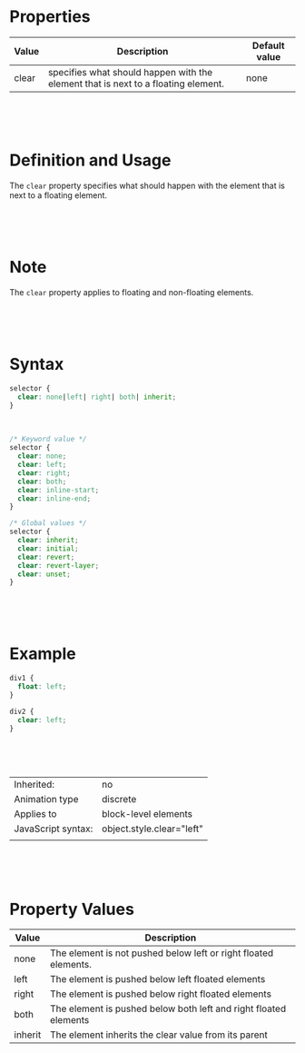 # Properties

| Value | Description                                                                       | Default value |
| ----- | --------------------------------------------------------------------------------- | ------------- |
| clear | specifies what should happen with the element that is next to a floating element. | none          |

&nbsp;

&nbsp;

# Definition and Usage

The `clear` property specifies what should happen with the element that is next to a floating element.

&nbsp;

&nbsp;

# Note

The `clear` property applies to floating and non-floating elements.

&nbsp;

&nbsp;

# Syntax

```css
selector {
  clear: none|left| right| both| inherit;
}
```

&nbsp;

```css
/* Keyword value */
selector {
  clear: none;
  clear: left;
  clear: right;
  clear: both;
  clear: inline-start;
  clear: inline-end;
}

/* Global values */
selector {
  clear: inherit;
  clear: initial;
  clear: revert;
  clear: revert-layer;
  clear: unset;
}
```

&nbsp;

&nbsp;

# Example

```css
div1 {
  float: left;
}

div2 {
  clear: left;
}
```

&nbsp;

&nbsp;

|                    |                           |
| ------------------ | ------------------------- |
| Inherited:         | no                        |
| Animation type     | discrete                  |
| Applies to         | block-level elements      |
| JavaScript syntax: | object.style.clear="left" |
|                    |                           |

&nbsp;

&nbsp;

# Property Values

| Value   | Description                                                      |
| ------- | ---------------------------------------------------------------- |
| none    | The element is not pushed below left or right floated elements.  |
| left    | The element is pushed below left floated elements                |
| right   | The element is pushed below right floated elements               |
| both    | The element is pushed below both left and right floated elements |
| inherit | The element inherits the clear value from its parent             |

&nbsp;

&nbsp;

